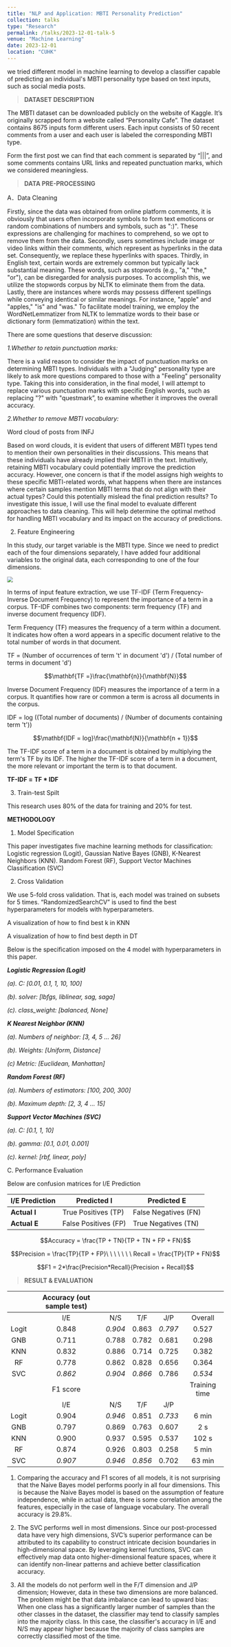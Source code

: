 ```yaml
---
title: "NLP and Application: MBTI Personality Prediction"
collection: talks
type: "Research"
permalink: /talks/2023-12-01-talk-5
venue: "Machine Learning"
date: 2023-12-01
location: "CUHK"
---
```


we tried different model in machine learning to develop a classifier capable of predicting an individual's MBTI personality type based on text inputs, such as social media posts.<br/> 

> **DATASET DESCRIPTION**

The MBTI dataset can be downloaded publicly on the website of Kaggle. It’s originally scrapped form a website called “Personality Cafe”. The dataset contains 8675 inputs form different users. Each input consists of 50 recent comments from a user and each user is labeled the corresponding MBTI type.

Form the first post we can find that each comment is separated by “\|\|\|”, and some comments contains URL links and repeated punctuation marks, which we considered meaningless. 

> **DATA PRE-PROCESSING**

A．Data Cleaning

Firstly, since the data was obtained from online platform comments, it is obviously that users often incorporate symbols to form text emoticons or random combinations of numbers and symbols, such as ":)". These expressions are challenging for machines to comprehend, so we opt to remove them from the data. Secondly, users sometimes include image or video links within their comments, which represent as hyperlinks in the data set. Consequently, we replace these hyperlinks with spaces. Thirdly, in English text, certain words are extremely common but typically lack substantial meaning. These words, such as stopwords (e.g., "a," "the," "or"), can be disregarded for analysis purposes. To accomplish this, we utilize the stopwords corpus by NLTK to eliminate them from the data. Lastly, there are instances where words may possess different spellings while conveying identical or similar meanings. For instance, "apple" and "apples," "is" and "was." To facilitate model training, we employ the WordNetLemmatizer from NLTK to lemmatize words to their base or dictionary form (lemmatization) within the text.

There are some questions that deserve discussion:

*1.Whether to retain punctuation marks:*

There is a valid reason to consider the impact of punctuation marks on determining MBTI types. Individuals with a "Judging" personality type are likely to ask more questions compared to those with a "Feeling" personality type. Taking this into consideration, in the final model, I will attempt to replace various punctuation marks with specific English words, such as replacing "?" with "questmark”, to examine whether it improves the overall accuracy.

*2.Whether to remove MBTI vocabulary:*

Word cloud of posts from INFJ

Based on word clouds, it is evident that users of different MBTI types tend to mention their own personalities in their discussions. This means that these individuals have already implied their MBTI in the text. Intuitively, retaining MBTI vocabulary could potentially improve the prediction accuracy. However, one concern is that if the model assigns high weights to these specific MBTI-related words, what happens when there are instances where certain samples mention MBTI terms that do not align with their actual types? Could this potentially mislead the final prediction results? To investigate this issue, I will use the final model to evaluate different approaches to data cleaning. This will help determine the optimal method for handling MBTI vocabulary and its impact on the accuracy of predictions.

2.  Feature Engineering

In this study, our target variable is the MBTI type. Since we need to predict each of the four dimensions separately, I have added four additional variables to the original data, each corresponding to one of the four dimensions.

<img src="D:\浏览器下载\NLP.jpeg" style="zoom:80%;" />

In terms of input feature extraction, we use TF-IDF (Term Frequency-Inverse Document Frequency) to represent the importance of a term in a corpus. TF-IDF combines two components: term frequency (TF) and inverse document frequency (IDF).

Term Frequency (TF) measures the frequency of a term within a document. It indicates how often a word appears in a specific document relative to the total number of words in that document.

TF = (Number of occurrences of term 't' in document 'd') / (Total number of terms in document 'd')

``` math
\mathbf{TF =}\frac{\mathbf{n}}{\mathbf{N}}
```

Inverse Document Frequency (IDF) measures the importance of a term in a corpus. It quantifies how rare or common a term is across all documents in the corpus.

IDF = log ((Total number of documents) / (Number of documents containing term 't'))

``` math
\mathbf{IDF = log}\frac{\mathbf{N}}{\mathbf{n + 1}}
```

The TF-IDF score of a term in a document is obtained by multiplying the term's TF by its IDF. The higher the TF-IDF score of a term in a document, the more relevant or important the term is to that document.

**TF-IDF =** **TF * IDF**

3.  Train-test Spilt

This research uses 80% of the data for training and 20% for test.

**METHODOLOGY**

1.  Model Specification

This paper investigates five machine learning methods for classification: Logistic regression (Logit), Gaussian Native Bayes (GNB), K-Nearest Neighbors (KNN). Random Forest (RF), Support Vector Machines Classification (SVC)

2.  Cross Validation

We use 5-fold cross validation. That is, each model was trained on subsets for 5 times. “RandomizedSearchCV” is used to find the best hyperparameters for models with hyperparameters.



A visualization of how to find best k in KNN

A visualization of how to find best depth in DT



Below is the specification imposed on the 4 model with hyperparameters in this paper.

***Logistic Regression (Logit)***

*(a). C: \[0.01, 0.1, 1, 10, 100\]*

*(b). solver: \[lbfgs, liblinear, sag, saga\]*

*(c). class_weight: \[balanced, None\]*

***K Nearest Neighbor (KNN)***

*(a). Numbers of neighbor: \[3, 4, 5 … 26\]*

*(b). Weights: \[Uniform, Distance\]*

*\(c\) Metric: \[Euclidean, Manhattan\]*

***Random Forest (RF)***

*(a). Numbers of estimators: \[100, 200, 300\]*

*(b). Maximum depth: \[2, 3, 4 … 15\]*

***Support Vector Machines (SVC)***

*(a). C: \[0.1, 1, 10\]*

*(b). gamma: \[0.1, 0.01, 0.001\]*

*(c). kernel: \[rbf, linear, poly\]*



C. Performance Evaluation

Below are confusion matrices for I/E Prediction

| I/E Prediction | Predicted I          | Predicted E          |
| -------------- | -------------------- | -------------------- |
| **Actual I**   | True Positives (TP)  | False Negatives (FN) |
| **Actual E**   | False Positives (FP) | True Negatives (TN)  |

``` math
Accuracy = \frac{TP + TN}{TP + TN + FP + FN}
```

``` math
Precision = \frac{TP}{TP + FP}\ \ \ \ \ \ \ Recall = \frac{TP}{TP + FN}
```

``` math
F1 = 2*\frac{Precision*Recall}{Precision + Recall}
```

> **RESULT & EVALUATION**

|       | Accuracy (out sample test) |         |         |         |               |
|:-----:|:--------------------------:|:-------:|:-------:|:-------:|:-------------:|
|       |            I/E             |   N/S   |   T/F   |   J/P   |    Overall    |
| Logit |           0.848            | *0.904* |  0.863  | *0.797* |     0.527     |
|  GNB  |           0.711            |  0.788  |  0.782  |  0.681  |     0.298     |
|  KNN  |           0.832            |  0.886  |  0.714  |  0.725  |     0.382     |
|  RF   |           0.778            |  0.862  |  0.828  |  0.656  |     0.364     |
|  SVC  |          *0.862*           | *0.904* | *0.866* |  0.786  |    *0.534*    |
|       |          F1 score          |         |         |         | Training time |
|       |            I/E             |   N/S   |   T/F   |   J/P   |               |
| Logit |           0.904            | *0.946* |  0.851  | *0.733* |     6 min     |
|  GNB  |           0.797            |  0.869  |  0.763  |  0.607  |      2 s      |
|  KNN  |           0.900            |  0.937  |  0.595  |  0.537  |     102 s     |
|  RF   |           0.874            |  0.926  |  0.803  |  0.258  |     5 min     |
|  SVC  |          *0.907*           | *0.946* | *0.856* |  0.702  |    63 min     |

1.  Comparing the accuracy and F1 scores of all models, it is not surprising that the Naive Bayes model performs poorly in all four dimensions. This is because the Naive Bayes model is based on the assumption of feature independence, while in actual data, there is some correlation among the features, especially in the case of language vocabulary. The overall accuracy is 29.8%.

2.  The SVC performs well in most dimensions. Since our post-processed data have very high dimensions, SVC’s superior performance can be attributed to its capability to construct intricate decision boundaries in high-dimensional space. By leveraging kernel functions, SVC can effectively map data onto higher-dimensional feature spaces, where it can identify non-linear patterns and achieve better classification accuracy.

3.  All the models do not perform well in the F/T dimension and J/P dimension; However, data in these two dimensions are more balanced. The problem might be that data imbalance can lead to upward bias: When one class has a significantly larger number of samples than the other classes in the dataset, the classifier may tend to classify samples into the majority class. In this case, the classifier's accuracy in I/E and N/S may appear higher because the majority of class samples are correctly classified most of the time.
